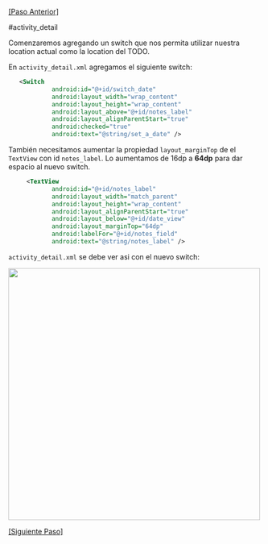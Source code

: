 [\[Paso Anterior\]](01_todo_content.md)

#activity_detail

Comenzaremos agregando un switch que nos permita utilizar nuestra location actual como la location del TODO.

En `activity_detail.xml` agregamos el siguiente switch:

```xml 
   <Switch
            android:id="@+id/switch_date"
            android:layout_width="wrap_content"
            android:layout_height="wrap_content"
            android:layout_above="@+id/notes_label"
            android:layout_alignParentStart="true"
            android:checked="true"
            android:text="@string/set_a_date" />
``` 

También necesitamos aumentar la propiedad `layout_marginTop` de el `TextView` con id  `notes_label`. Lo aumentamos de 16dp a **64dp**  para dar espacio al nuevo switch.
```xml
     <TextView
            android:id="@+id/notes_label"
            android:layout_width="match_parent"
            android:layout_height="wrap_content"
            android:layout_alignParentStart="true"
            android:layout_below="@+id/date_view"
            android:layout_marginTop="64dp"
            android:labelFor="@+id/notes_field"
            android:text="@string/notes_label" />
``` 

`activity_detail.xml` se debe ver asi con el nuevo switch:

<img src="http://i.imgur.com/FEQH5tf.png" height = 500px>

[\[Siguiente Paso\]](03_activity_detail.md)

